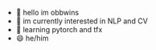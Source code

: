 - 👋 hello im obbwins
- 👀 im currently interested in NLP and CV
- 🌱 learning pytorch and tfx
- 😄 he/him

<!---
obbwins/obbwins is a ✨ special ✨ repository because its `README.md` (this file) appears on your GitHub profile.
You can click the Preview link to take a look at your changes.
--->
